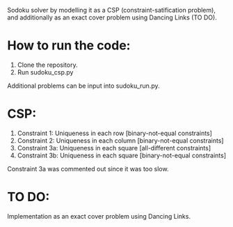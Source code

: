 Sodoku solver by modelling it as a CSP (constraint-satification problem), and additionally as an exact cover problem using Dancing Links (TO DO). 

# How to run the code:
1. Clone the repository.
2. Run sudoku_csp.py

Additional problems can be input into sudoku_run.py. 

# CSP:
1. Constraint 1: Uniqueness in each row     [binary-not-equal constraints]
2. Constraint 2: Uniqueness in each column  [binary-not-equal constraints]
3. Constraint 3a: Uniqueness in each square [all-different constraints]
4. Constraint 3b: Uniqueness in each square [binary-not-equal constraints]

Constraint 3a was commented out since it was too slow. 

# TO DO:
Implementation as an exact cover problem using Dancing Links.



